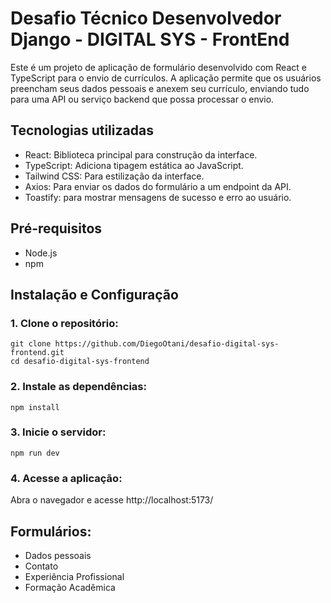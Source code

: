 # Desafio Técnico Desenvolvedor Django - DIGITAL SYS - FrontEnd

Este é um projeto de aplicação de formulário desenvolvido com React e TypeScript para o envio de currículos. A aplicação permite que os usuários preencham seus dados pessoais e anexem seu currículo, enviando tudo para uma API ou serviço backend que possa processar o envio.

## Tecnologias utilizadas

- React: Biblioteca principal para construção da interface.
- TypeScript: Adiciona tipagem estática ao JavaScript.
- Tailwind CSS: Para estilização da interface.
- Axios: Para enviar os dados do formulário a um endpoint da API.
- Toastify: para mostrar mensagens de sucesso e erro ao usuário.

## Pré-requisitos
- Node.js
- npm

## Instalação e Configuração

### 1. Clone o repositório:

```
git clone https://github.com/DiegoOtani/desafio-digital-sys-frontend.git
cd desafio-digital-sys-frontend
```

### 2. Instale as dependências:

```
npm install
```

### 3. Inicie o servidor:

```
npm run dev
```

### 4. Acesse a aplicação:
Abra o navegador e acesse http://localhost:5173/

## Formulários:
- Dados pessoais
- Contato
- Experiência Profissional
- Formação Acadêmica